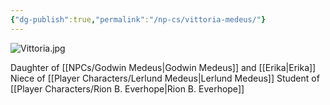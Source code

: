 ```yaml
---
{"dg-publish":true,"permalink":"/np-cs/vittoria-medeus/"}
---
```


![Vittoria.jpg](/img/user/Images/Vittoria.jpg)

Daughter of [[NPCs/Godwin Medeus\|Godwin Medeus]] and [[Erika\|Erika]] 
Niece of [[Player Characters/Lerlund Medeus\|Lerlund Medeus]]
Student of [[Player Characters/Rion B. Everhope\|Rion B. Everhope]]
